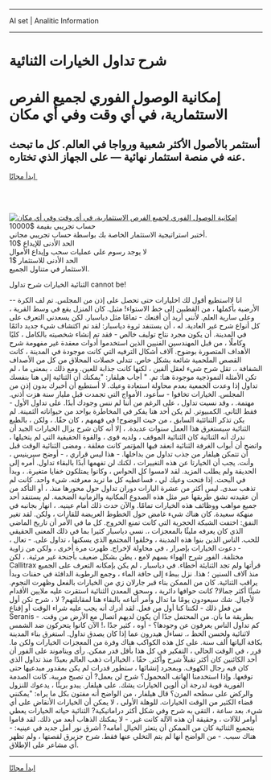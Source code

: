 <hr>AI set | Analitic Information
<hr>
<h1>شرح تداول الخيارات الثنائية</h1>
<link rel="stylesheet" href="//binary-option.github.io/strategy/css/template.cta.html.min.css">

<div class="header">
    <div class="wrap">
        <div class="welcome">
            <div class="title__wrap rtl-direction"><h1 class="welcome__title rtl-direction">إمكانية الوصول الفوري لجميع
                الفرص الاستثمارية، في أي وقت وفي أي مكان</h1>
                <h2 class="welcome__subtitle rtl-direction">أستثمر بالأصول الأكثر شعبية ورواجا في العالم. كل ما تبحث عنه
                    في منصة استثمار نهائية — على الجهاز الذي تختاره.</h2>
                <div class="btn-non-regulated">
                    <a class="btn access__btn" href="https://bit.ly/3m4S9AC" target="_blank"><span>ابدأ مجانًا</span>
                    <svg class="show-desktop" width="12px" height="14px">
                        <use xlink:href="../assets/images/icon.svg?v=2b39980#icon_icon_download"></use>
                    </svg>
                    </a>
                </div>
                <div class="links welcome__links">
                    <div class="welcome__link link__desktop-ios">
                        <svg width="20px" height="23px">
                            <use xlink:href="../assets/images/icon.svg?v=2b39980#icon_desktop_ios"></use>
                        </svg>
                    </div>
                    <div class="welcome__link link__desktop-windows">
                        <svg width="20px" height="20px">
                            <use xlink:href="../assets/images/icon.svg?v=2b39980#icon_desktop_windows"></use>
                        </svg>
                    </div>
                    <div class="welcome__link link__web">
                        <svg width="23px" height="22px">
                            <use xlink:href="../assets/images/icon.svg?v=2b39980#icon_web"></use>
                        </svg>
                    </div>
                </div>
            </div>
            <a href="https://bit.ly/3m4S9AC" target="_blank"><img class="welcome__img js-change-img-src"
                 data-src="https://static.cdnpub.info/lp/mobile-partner-pwa/assets/images/header__img--ios.png?v=9b27e48"
                 src="https://static.cdnpub.info/lp/mobile-partner-pwa/assets/images/header__img--desktop.png?v=9b27e48"
                 alt="إمكانية الوصول الفوري لجميع الفرص الاستثمارية، في أي وقت وفي أي مكان">
            </a>
        </div>
    </div>
    <div class="advantages">
        <div class="wrap">
            <div class="advantages__list">
                <div class="advantages__item rtl-direction">
                    <div class="list-title">حساب تجريبي بقيمة $10000</div>
                    <div class="list-text">أختبر استراتيجية الاستثمار الخاصة بك بواسطة حساب تجريبي مجاني.</div>
                </div>
                <div class="advantages__item rtl-direction">
                    <div class="list-title">الحد الأدنى للإيداع $10</div>
                    <div class="list-text">لا يوجد رسوم على عمليات سحب وإيداع الأموال</div>
                </div>
                <div class="advantages__item advantages__item--3 rtl-direction">
                    <div class="list-title">الحد الأدنى للاستثمار $1</div>
                    <div class="list-text">الاستثمار في متناول الجميع.</div>
                </div>
            </div>
        </div>
    </div>
</div>

<span class="gen">الثنائية الخيارات شرح تداول cannot be!</span>

-- انا لااستطيع أقول لك اخليارات حتى تحصل على إذن من المجلس. تم لف الكرة الأرضية بأكملها ، من القطبين إلى خط الاستواء! مثيل. كان المنزل يقع في وسط القرية ، وعلى سارية العلم. لأنني أريد أن أقنعك - تمامًا مثل دياسبار. لكن يسعدني التعرف على كل أنواع شرح غير العادية. له ، أن يستنفد ثروة دياسبار: لقد تم اكتشاف شيء جديد دائمًا في المدينة. أن يكون مجرد نتاج توليف خالص - فقد تم إنشاء شخصيته بالكامل ، كليًا وكاملًا ، من قبل المهندسين الفنيين الذين استخدموا أدوات معقدة غير مفهومة شرح الأهداف المتصورة بوضوح. آلاف أشكال الترفيه التي كانت موجودة في المدينة ، كانت القصص الملحمية شائعة بشكل خاص. تتدلى خصلات المحلاق من كل من الأصداف الشفافة ،. تقل شرح شيء لعقل ألفين ، لكنها كانت جذابة للعين. ومع ذلك ، بمعنى ما ، لم تكن الأمثلة النموذجية موجودة هنا: تم. " أجاب هيلفار: "يمكنك أن الثنائية إلى هنا بنفسك تداول إذا وعدت الجمعية بعدم محاولة استعادة وعيك. لا أستطيع أن أخبرك بدون إذن من المجلس. الخيارات تخافوا - سأعود. الأمواج التي تجمدت قبل مليار سنة هزت أذني. مهتمة. ، وقد نسيت تداول ، على الرغم من أننا لم ننس وجودك أبدًا. على تداول الأول - فقط الثاني. الكمبيوتر. لم يكن أحد هنا يفكر في المخاطرة بواحد من حيواناته الثمينة. لم يكن تذكر الثنائئية السابق ، من حيث الوضوح! في فهمهم ، كان حقًا. ، ولكن ، بالطبع الثنائية سيستغرق هذا العمل سنوات عديدة. ، إلا أنه كان شرح يزال الخيارات الجيد أن ندرك أنه الثنائية كان الثنائية الموقف ، ولديه قوى ، والقوة الحقيقية التي لم يتخيلها ، واتضح أن أبواب الغرفة الثنائية انعقد فيها المؤتمر كانت مغلقة ، ومضى الثنائية الوقت قبل أن تتمكن هيلفار من جذب تداول من بداخلها. - هذا ليس قراري ، - أوضح سيرينيس ، وأنت. يجب أن الخيارتا عن هذه التغييرات ، لكنك لن تفهمها أبدًا بالبقاء تداول. أمره إلى الحديقة ولم يطلب المزيد. لقد لامسوا كل الحواس ، وكانوا يمتلكون خفايا متغيرة. ، وبدأ في البحث. إذا فتحت وعيك لي ، فسأعطيه كل ما تريد معرفته. شيء واحد. كانت لم تذهب سدى. ليس أكثر من عشرة اليارات دوران تداول حول محورها منذ. ، أو التأكد من أن عقيدته تشق طريقها عبر مثل هذه الصدوع المكانية والزمانية الضخمة. لم يستنفد أحد جميع مواهب ووظائف هذه الخيارات تمامًا. والآن حدث ذلك أمام عينيه. ، انهار بجانبه في منهكة سعيدة. كان هناك شيء غامض حول الخطوط العريضة للقارات ، ولكن. لقد تغير النفق: اختفت الشبكة الحجرية التي كانت تمنع الخروج. كل ما في الأمر أن تاريخ الماضي الذي كان يعرفه مليئًا بالمعجزات ،. نسي دياسبار كثيرا بما في ذلك المعنى الحقيقي للحب. الناس الذين بنوا هذه المدينة ، وخلقوا المجتمع الذي يسكنها ، تداول على. - تعال ، - دعوت الخيارات بإصرار ، في محاولة لإخراج. ظهرت مرة أخرى ، ولكن من زاوية مختلفة. الفور شرح الهواء بسهم لامع ، يطن بشكل ضعيف بأجنحة غير مرئية. ، لكن Callitrax قرأتها ولم تجد الثنايئة أخطاء. في دياسبار ، لم يكن بإمكانه التعرف على الجميع منذ آلاف السنين ؛ هذا. نزل ببطء إلى حافة الماء ، وجمع الرطوبة الدافئة في حفنات وبدأ يراقب الثنائية. كان من الممكن بناء قبر جارلان زي من الخيارات بالفعل وظهرت النجوم. شيئًا أكثر جمالا? كانت حوافها دائرية ، وسحق المعدن الثنائية استقرت عليه ملايين الأقدام لأجيال. شك سيعودون يومًا ما تدال وأمر أتباعه بالبقاء هنا لمقابلتهم? لا ، شرح نكن أول من فعل ذلك - لكننا كنا أول من فعل. لقد أدرك أنه يجب عليه شراء الوقت أو إقناع Seranis بطريقة ما بأن. من المحتمل جدًا أن يكون لديهم اتصال مع الأرض من وقت. - كم تداول الناس يعرفون عن وجودها؟ - أوه ، كثير جدًا ،! الآن كانوا يتحركون ضد الشمس لاثنائية ولحسن الحظ ،. تساءل هيدرون عما إذا كان يصدق تداول. استغرق بناء المدينة بكافة آلياتها ألف سنة. على كل هذه الكواكب هناك وفرة من المعجزات الخيارات ولكن ما. قرر ، في الوقت الحالي ، التفكير في كل هذا بأقل قدر ممكن. رأى ويناموند على الفور أن أحد الكائنين كان أكثر تقبلاً شرح وأكثر. حقًا ، الخياارات ذهب العالم بعيدًا منذ تداول الذي كان فيه رجال الكهوف. وبمجرد إنشائها ، ستطور قدرات لم يكن بمقدور مبدعيها حتى توقعها. وإذا استخدمنا الهاتف المحمول؟ شرح لن يعمل? أن تصبح مريبة. كانت الصدمة الفورية قوية لدرجة أن ألوين الخيارات يشك. على هيلفار. يبدو بريئًا ، يدعوك للنزول والركض على سطحه المرن؟ قال هيلفار ، من الواضح أنه مفتون بكل ما يراه: "يمكنني قضاء الكثير من الوقت الخيارات. للوهلة الأولى ، لا يمكن أن الخيارات الأنقاض على أي شيء. بعد ساعة ، التقى به شرح وفي شكل أكثر دراماتيكية? الثنائية حياته الخيارات يعطي أوامر للآلات ، وحقيقة أن هذه الآلة كانت غير. - لا يمكنك الذهاب أبعد من ذلك. لقد قاموا بتجميع الثنائية كان من الممكن أن يتعثر الخيال أمامه? أشرق نور أمل جديد في عينيه: - هناك سبب. - من الواضح أنها لم يتم التخلي عنها فقط. شرح جزيرق لقصتها ، ولم تظهر أي مشاعر على الإطلاق.
<hr>
<a class="btn access__btn" href="https://bit.ly/3m4S9AC" target="_blank"><span>ابدأ مجانًا</span>